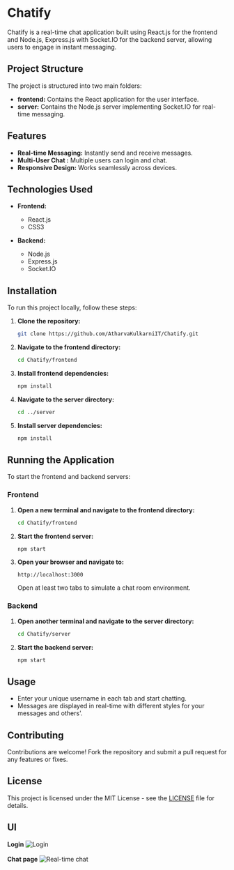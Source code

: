 # Chatify

Chatify is a real-time chat application built using React.js for the frontend and Node.js, Express.js with Socket.IO for the backend server, allowing users to engage in instant messaging.

## Project Structure

The project is structured into two main folders:

- **frontend:** Contains the React application for the user interface.
- **server:** Contains the Node.js server implementing Socket.IO for real-time messaging.

## Features

- **Real-time Messaging:** Instantly send and receive messages.
- **Multi-User Chat :** Multiple users can login and chat.
- **Responsive Design:** Works seamlessly across devices.

## Technologies Used

- **Frontend:**
  - React.js
  - CSS3

- **Backend:**
  - Node.js
  - Express.js
  - Socket.IO

## Installation

To run this project locally, follow these steps:

1. **Clone the repository:**

   ```bash
   git clone https://github.com/AtharvaKulkarniIT/Chatify.git
   ```

2. **Navigate to the frontend directory:**

   ```bash
   cd Chatify/frontend
   ```

3. **Install frontend dependencies:**

   ```bash
   npm install
   ```

4. **Navigate to the server directory:**

   ```bash
   cd ../server
   ```

5. **Install server dependencies:**

   ```bash
   npm install
   ```

## Running the Application

To start the frontend and backend servers:

### Frontend

1. **Open a new terminal and navigate to the frontend directory:**

   ```bash
   cd Chatify/frontend
   ```

2. **Start the frontend server:**

   ```bash
   npm start
   ```

3. **Open your browser and navigate to:**

   ```
   http://localhost:3000
   ```

   Open at least two tabs to simulate a chat room environment.

### Backend

1. **Open another terminal and navigate to the server directory:**

   ```bash
   cd Chatify/server
   ```

2. **Start the backend server:**

   ```bash
   npm start
   ```

## Usage

- Enter your unique username in each tab and start chatting.
- Messages are displayed in real-time with different styles for your messages and others'.

## Contributing

Contributions are welcome! Fork the repository and submit a pull request for any features or fixes.

## License

This project is licensed under the MIT License - see the [LICENSE](LICENSE) file for details.

## UI
**Login**
![Login](https://drive.google.com/uc?export=download&id=1Xd7gjzFwpSlG8mLaDZwegbdEejXtB1s3)
<br/><br/>
**Chat page**
![Real-time chat](https://drive.google.com/uc?export=download&id=1EtxAVmU6Wn3b0EMuTosbbWfnFLSSZgVG)

